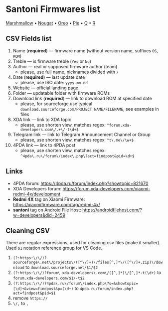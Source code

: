 # Santoni Firmwares list

[Marshmallow](santoni-m.csv) • [Nougat](santoni-n.csv) • [Oreo](santoni-o.csv) • [Pie](santoni-p.csv) • [Q](santoni-q.csv) • [R]()

## CSV Fields list
1. Name (**required**) — firmware name (without version name, suffixes `OS`, `ROM`)
1. Treble — is firmware treble (`Yes` or `No`)
1. Author — real or supposed firmware author (team)
   * please, use full name, nicknames divided with `/`
1. Date (**required**) — last update date
   * please, use ISO date: `yyyy-mm-dd`
1. Website — official landing page
1. Folder — updatable folder with firmware ROMs
1. Download link (**required**) — link to download ROM at specified date
   * please, for sourceforge use typical `download.sourceforge.com/PROJECT NAME/FILENAME`, see examples in files
1. XDA link — link to XDA topic
   * please, use shorten view, matches regex: `^forum.xda-developers.com\/.+\/-t\d+$`
1. Telegram link — link to Telegram Announcement Channel or Group
   * please, use shorten view, matches regex: `^t\.me\/\w+$`
1. 4PDA link — link to 4PDA post
   * please, use shorten view, matches regex: `^4pda\.ru\/forum\/index\.php\?act=findpost&pid=\d+$`

## Links
* 4PDA forum: https://4pda.ru/forum/index.php?showtopic=821670
* XDA Developers forum: https://forum.xda-developers.com/xiaomi-redmi-4x/development
* **Redmi 4X** tag on Xiaomi Firmware: https://xiaomifirmware.com/tag/redmi-4x/
* **santoni** tag on Android File Host: https://androidfilehost.com/?w=developers&did=2459

## Cleaning CSV
There are regular expressions, used for cleaning csv files (make it smaller). Used `$1` notation reference group for VS Code.
1. `(?:https:\/\/)?sourceforge\.net\/projects\/([^\/]+)\/files[^,]*\/([^\/]+.zip)\/download` to `download.sourceforge.net/$1/$2`
1. `(?:https:\/\/)?forum\.xda-developers\.com\/([^,]*)\/[^,]*-t(\d+)` to `forum.xda-developers.com/$1/-t$2`
1. `(?:https:\/\/)?4pda\.ru\/forum\/index.php\?s=&showtopic=[\d]+&view=findpost&p=(\d+)` to `4pda.ru/forum/index.php?act=findpost&pid=$1`
1. remove `https://`
1. `\/,` to `,`
